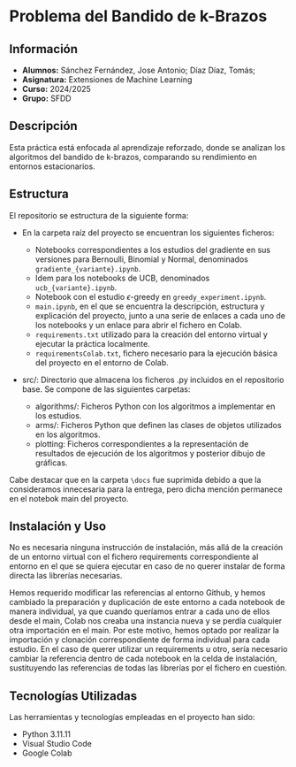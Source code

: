 # Problema del Bandido de k-Brazos

## Información
- **Alumnos:** Sánchez Fernández, Jose Antonio; Díaz Díaz, Tomás;
- **Asignatura:** Extensiones de Machine Learning
- **Curso:** 2024/2025
- **Grupo:** SFDD

## Descripción
Esta práctica está enfocada al aprendizaje reforzado, donde se analizan los algoritmos del bandido de k-brazos, comparando su rendimiento en entornos estacionarios.

## Estructura
El repositorio se estructura de la siguiente forma:

- En la carpeta raíz del proyecto se encuentran los siguientes ficheros:
    - Notebooks correspondientes a los estudios del gradiente en sus versiones para Bernoulli, Binomial y Normal, denominados `gradiente_{variante}.ipynb`.
    - Idem para los notebooks de UCB, denominados `ucb_{variante}.ipynb`.
    - Notebook con el estudio $\epsilon$-greedy en `greedy_experiment.ipynb`.
    - `main.ipynb`, en el que se encuentra la descripción, estructura y explicación del proyecto, junto a una serie de enlaces a cada uno de los notebooks y un enlace para abrir el fichero en Colab.
    - `requirements.txt` utilizado para la creación del entorno virtual y ejecutar la práctica localmente.
    - `requirementsColab.txt`, fichero necesario para la ejecución básica del proyecto en el entorno de Colab.

- src/: Directorio que almacena los ficheros .py incluidos en el repositorio base. Se compone de las siguientes carpetas:
    - algorithms/: Ficheros Python con los algoritmos a implementar en los estudios.
    - arms/: Ficheros Python que definen las clases de objetos utilizados en los algoritmos.
    - plotting: Ficheros correspondientes a la representación de resultados de ejecución de los algoritmos y posterior dibujo de gráficas.

Cabe destacar que en la carpeta `\docs` fue suprimida debido a que la consideramos innecesaria para la entrega, pero dicha mención permanece en el notebok main del proyecto.

## Instalación y Uso
No es necesaria ninguna instrucción de instalación, más allá de la creación de un entorno virtual con el fichero requirements correspondiente al entorno en el que se quiera ejecutar en caso de no querer instalar de forma directa las librerías necesarias.

Hemos requerido modificar las referencias al entorno Github, y hemos cambiado la preparación y duplicación de este entorno a cada notebook de manera individual, ya que cuando queríamos entrar a cada uno de ellos desde el main, Colab nos creaba una instancia nueva y se perdía cualquier otra importación en el main. Por este motivo, hemos optado por realizar la importación y clonación correspondiente de forma individual para cada estudio.
En el caso de querer utilizar un requirements u otro, sería necesario cambiar la referencia dentro de cada notebook en la celda de instalación, sustituyendo las referencias de todas las librerías por el fichero en cuestión.

## Tecnologías Utilizadas
Las herramientas y tecnologías empleadas en el proyecto han sido:

- Python 3.11.11
- Visual Studio Code
- Google Colab